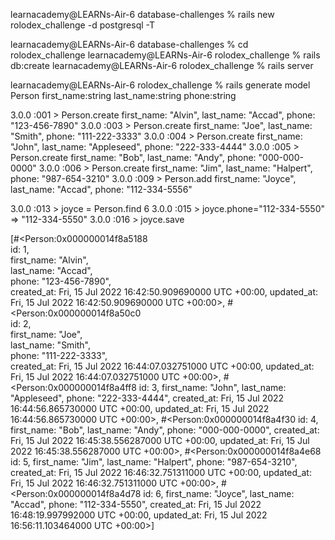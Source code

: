 learnacademy@LEARNs-Air-6 database-challenges % rails new rolodex_challenge -d postgresql -T

learnacademy@LEARNs-Air-6 database-challenges % cd rolodex_challenge 
learnacademy@LEARNs-Air-6 rolodex_challenge % rails db:create
learnacademy@LEARNs-Air-6 rolodex_challenge % rails server

learnacademy@LEARNs-Air-6 rolodex_challenge % rails generate model Person first_name:string last_name:string phone:string


3.0.0 :001 > Person.create first_name: "Alvin", last_name: "Accad", phone: "123-456-7890"
3.0.0 :003 > Person.create first_name: "Joe", last_name: "Smith", phone: "111-222-3333"
3.0.0 :004 > Person.create first_name: "John", last_name: "Appleseed", phone: "222-333-4444"
3.0.0 :005 > Person.create first_name: "Bob", last_name: "Andy", phone: "000-000-0000"
3.0.0 :006 > Person.create first_name: "Jim", last_name: "Halpert", phone: "987-654-3210"
3.0.0 :009 > Person.add first_name: "Joyce", last_name: "Accad", phone: "112-334-5556"

3.0.0 :013 > joyce = Person.find 6
3.0.0 :015 > joyce.phone="112-334-5550"
 => "112-334-5550" 
3.0.0 :016 > joyce.save

[#<Person:0x000000014f8a5188                                  
  id: 1,                                                      
  first_name: "Alvin",                                        
  last_name: "Accad",                                         
  phone: "123-456-7890",                                      
  created_at: Fri, 15 Jul 2022 16:42:50.909690000 UTC +00:00, 
  updated_at: Fri, 15 Jul 2022 16:42:50.909690000 UTC +00:00>,
 #<Person:0x000000014f8a50c0                                  
  id: 2,                                                      
  first_name: "Joe",                                          
  last_name: "Smith",                                         
  phone: "111-222-3333",                                      
  created_at: Fri, 15 Jul 2022 16:44:07.032751000 UTC +00:00, 
  updated_at: Fri, 15 Jul 2022 16:44:07.032751000 UTC +00:00>,
 #<Person:0x000000014f8a4ff8
  id: 3,
  first_name: "John",
  last_name: "Appleseed",
  phone: "222-333-4444",
  created_at: Fri, 15 Jul 2022 16:44:56.865730000 UTC +00:00,
  updated_at: Fri, 15 Jul 2022 16:44:56.865730000 UTC +00:00>,
 #<Person:0x000000014f8a4f30
  id: 4,
  first_name: "Bob",
  last_name: "Andy",
  phone: "000-000-0000",
  created_at: Fri, 15 Jul 2022 16:45:38.556287000 UTC +00:00,
  updated_at: Fri, 15 Jul 2022 16:45:38.556287000 UTC +00:00>,
 #<Person:0x000000014f8a4e68
  id: 5,
  first_name: "Jim",
  last_name: "Halpert",
  phone: "987-654-3210",
  created_at: Fri, 15 Jul 2022 16:46:32.751311000 UTC +00:00,
  updated_at: Fri, 15 Jul 2022 16:46:32.751311000 UTC +00:00>,
 #<Person:0x000000014f8a4d78
  id: 6,
  first_name: "Joyce",
  last_name: "Accad",
  phone: "112-334-5550",
  created_at: Fri, 15 Jul 2022 16:48:19.997992000 UTC +00:00,
  updated_at: Fri, 15 Jul 2022 16:56:11.103464000 UTC +00:00>] 
